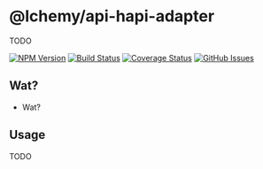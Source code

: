 # @lchemy/api-hapi-adapter
TODO

[![NPM Version](https://img.shields.io/npm/v/@lchemy/api-hapi-adapter.svg)](https://www.npmjs.com/package/@lchemy/api-hapi-adapter)
[![Build Status](https://img.shields.io/travis/lchemy/api-hapi-adapter/master.svg)](https://travis-ci.org/lchemy/api-hapi-adapter)
[![Coverage Status](https://img.shields.io/coveralls/lchemy/api-hapi-adapter/master.svg)](https://coveralls.io/r/lchemy/api-hapi-adapter?branch=master)
[![GitHub Issues](https://img.shields.io/github/issues/lchemy/api-hapi-adapter.svg)](https://github.com/lchemy/api-hapi-adapter)

## Wat?
- Wat?

## Usage
TODO
